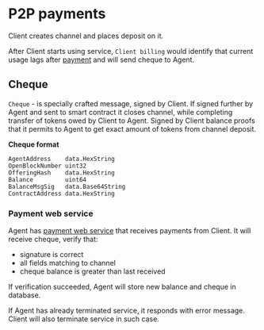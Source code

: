 # P2P payments

Client creates channel and places deposit on it.

After Client starts using service, `Client billing` would identify that current usage lags after [payment](https://github.com/Privatix/dappctrl/tree/master/pay) and will send cheque to Agent.

## Cheque

`Cheque` - is specially crafted message, signed by Client. If signed further by Agent and sent to smart contract it closes channel, while completing transfer of tokens owed by Client to Agent. Signed by Client balance proofs that it permits to Agent to get exact amount of tokens from channel deposit.

**Cheque format**

    AgentAddress    data.HexString
    OpenBlockNumber uint32
    OfferingHash    data.HexString
    Balance         uint64
    BalanceMsgSig   data.Base64String
    ContractAddress data.HexString

### Payment web service

Agent has [payment web service](https://github.com/Privatix/dappctrl/tree/master/pay) that receives payments from Client. It will receive cheque, verify that:

- signature is correct
- all fields matching to channel
- cheque balance is greater than last received

If verification succeeded, Agent will store new balance and cheque in database.

If Agent has already terminated service, it responds with error message. Client will also terminate service in such case.
